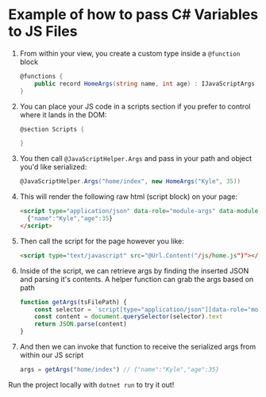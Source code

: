 # Example of how to pass C# Variables to JS Files


1. From within your view, you create a custom type inside a `@function` block

    ```cs
    @functions {
        public record HomeArgs(string name, int age) : IJavaScriptArgs { }
    }
    ```

2. You can place your JS code in a scripts section if you prefer to control where it lands in the DOM:

    ```cs
    @section Scripts {

    }
    ```

3. You then call `@JavaScriptHelper.Args` and pass in your path and object you'd like serialized:

    ```cs
    @JavaScriptHelper.Args("home/index", new HomeArgs("Kyle", 35))
    ```

4. This will render the following raw html (script block) on your page:

    ```html
    <script type="application/json" data-role="module-args" data-module-name="home/index">
      {"name":"Kyle","age":35}
    </script>
    ```

5. Then call the script for the page however you like:

    ```html
    <script type="text/javascript" src="@Url.Content("/js/home.js")"></script>
    ```

6. Inside of the script, we can retrieve args by finding the inserted JSON and parsing it's contents.  A helper function can grab the args based on path

    ```js
    function getArgs(tsFilePath) {
        const selector = `script[type="application/json"][data-role="module-args"][data-module-name="${tsFilePath}"]`;
        const content = document.querySelector(selector).text
        return JSON.parse(content)
    }
    ```

7. And then we can invoke that function to receive the serialized args from within our JS script

    ```js
    args = getArgs("home/index") // {"name":"Kyle","age":35}
    ```


Run the project locally with `dotnet run` to try it out!
